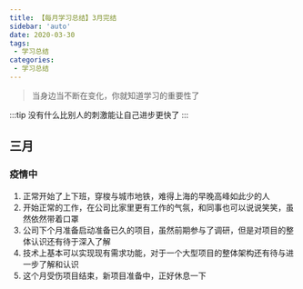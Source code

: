 ```yaml
---
title: 【每月学习总结】3月完结
sidebar: 'auto'
date: 2020-03-30
tags:
 - 学习总结
categories:
 - 学习总结
---
```


> 当身边当不断在变化，你就知道学习的重要性了
<!-- more -->
:::tip
没有什么比别人的刺激能让自己进步更快了
:::


## 三月

### 疫情中

1. 正常开始了上下班，穿梭与城市地铁，难得上海的早晚高峰如此少的人
2. 开始正常的工作，在公司比家里更有工作的气氛，和同事也可以说说笑笑，虽然依然带着口罩
3. 公司下个月准备启动准备已久的项目，虽然前期参与了调研，但是对项目的整体认识还有待于深入了解
4. 技术上基本可以实现现有需求功能，对于一个大型项目的整体架构还有待与进一步了解和认识
5. 这个月受伤项目结束，新项目准备中，正好休息一下